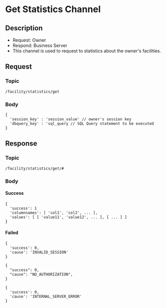 # Get Statistics Channel

## Description

- Request: Owner
- Respond: Business Server
- This channel is used to request to statistics about the owner's facilities. 

## Request

### Topic

```
/facility/statistics/get
```

### Body
```
{
  'session_key' : 'session_value' // owner's session key
  'dbquery_key' : 'sql_query // SQL Query statement to be executed
}
```

## Response

### Topic

```
/facility/statistics/get/#
```

### Body

#### Success

```
{
  'success': 1
  'columnnames': [ 'col1', 'col2', ... ],
  'values': [ [ 'value11', 'value12', ... ], [ ... ] ] 
}
```

#### Failed

```
{
  'success': 0,
  'cause': 'INVALID_SESSION'
}
```

```
{
  "success": 0,
  "cause": "NO_AUTHORIZATION",
}
```

```
{
  'success': 0,
  'cause': 'INTERNAL_SERVER_ERROR'
}
```
